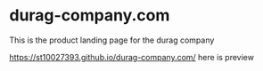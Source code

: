 # durag-company.com
This is the product landing page for the durag company

https://st10027393.github.io/durag-company.com/ here is preview
